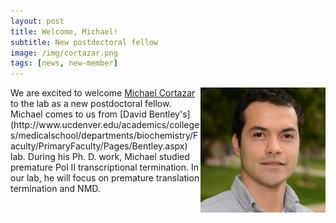 ```yaml
---
layout: post
title: Welcome, Michael!
subtitle: New postdoctoral fellow
image: /img/cortazar.png
tags: [news, new-member]
---
```

<img align="right" src="/img/cortazar.png" style="width:200px !important;height:200px !important;" />
We are excited to welcome <a href="/docs/cortazar-resume.pdf">Michael Cortazar</a> to the lab as a new postdoctoral fellow. Michael comes to us from [David Bentley's](http://www.ucdenver.edu/academics/colleges/medicalschool/departments/biochemistry/Faculty/PrimaryFaculty/Pages/Bentley.aspx) lab. During his Ph. D. work, Michael studied premature Pol II transcriptional termination. In our lab, he will focus on premature translation termination and NMD. 
<br>
<br>

